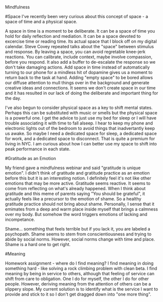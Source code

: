 Mindfulness

#Space
I've recently been very curious about this concept of space - a space of time and a physical space.

A space in time is a moment to be deliberate.  It can be a space of time you hold for daily reflection and mediation.  It can be a space devoted to excercise time or reading time.  Its actual space that I block off on my digital calendar.  Steve Covey repeated talks about the "space" between stimulus and response.  By leaving a space, you can avoid regretable knee-jerk reactions.  You can calibrate, include context, maybe involve compassion, before you respond.  It also add a buffer to de-escalate the response so we don't take damaging actions.  Add space in time instead of automatically turning to our phone for a mindless hit of dopamine gives us a moment to return back to the task at hand.  Adding "empty space" to be bored allows our diffuse attention to mull things over in the background and generate creative ideas and connections.  It seems we don't create space in our time and it has resulted in our lack of doing the deliberate and important thing for the day.  

I've also begun to consider physical space as a key to shift mental states.  Perhaps this can be substituted with music or smells but the physical space is a powerful one.  I get the advice to just use my bed for sleep or I will have trouble associating it with time to fall alseep.  I hear to keep my phone and electronic lights out of the bedroom to avoid things that inadvertantly keep us awake.  So maybe I need a dedicated space for sleep, a dedicated space for work, and a dedicated space to disconnect.  That is quite a premium for living in NYC.  I am curious about how I can better use my space to shift into peak performance in each state.


#Gratitude as an Emotion

My friend gave a mindfulness webinar and said "gratitude is unique emotion".  I didn't think of gratitude and gratitude practice as an emotion before this but it is an interesting notion.  I definitely feel it's not like other emotions that may be more active.  Gratitude seems reactive.  It seems to come from reflecting on what's already happened.  When I think about gratitude and this meme of parents saying "You should be grateful", it actually feels like a precursor to the emotion of shame.  So a healthy gratitude practice should not bring about shame.  Personally, I sense that it emimates from a deep and warm place inside myself that brings a calmness over my body.  But somehow the word triggers emotions of lacking and incompetance.  

Shame... something that feels terrible but if you lack it, you are labeled a psychopath.  Shame seems to stem from conscientiousness and trying to abide by social norms.  However, social norms change with time and place.  Shame is a hard one to get right.


#Meaning

Homework assignment - where do I find meaning?
I find meaning in doing something hard - like solving a rock climbing problem with clean beta.
I find meaning by being in service to others, although that feeling of service can shift from care to obligation.
One I do for myself, the other I do for other people.  However, deriving meaning from the attention of others can be a slippery slope.  My current solution is to identify what is the service I want to provide and stick to it so I don't get dragged down into "one more thing".

